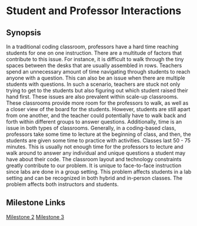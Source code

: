 # Student and Professor Interactions

## Synopsis
In a traditional coding classroom, professors have a hard time reaching students for one on one instruction. There are a multitude of factors that contribute to this issue. For instance, it is difficult to walk through the tiny spaces between the desks that are usually assembled in rows. Teachers spend an unnecessary amount of time navigating through students to reach anyone with a question. This can also be an issue when there are multiple students with questions. In such a scenario, teachers are stuck not only trying to get to the students but also figuring out which student raised their hand first. 
These issues are also prevalent within scale-up classrooms. These classrooms provide more room for the professors to walk, as well as a closer view of the board for the students. However, students are still apart from one another, and the teacher could potentially have to walk back and forth within different groups to answer questions.  Additionally, time is an issue in both types of classrooms. Generally, in a coding-based class, professors take some time to lecture at the beginning of class, and then, the students are given some time to practice with activities. Classes last 50 - 75 minutes. This is usually not enough time for the professors to lecture and walk around to answer any individual and unique questions a student may have about their code. The classroom layout and technology constraints greatly contribute to our problem. It is unique to face-to-face instruction since labs are done in a group setting. This problem affects students in a lab setting and can be recognized in both hybrid and in-person classes. The problem affects both instructors and students.


## Milestone Links
[Milestone 2](milestone2.md)
[Milestone 3](milestone3.md)

